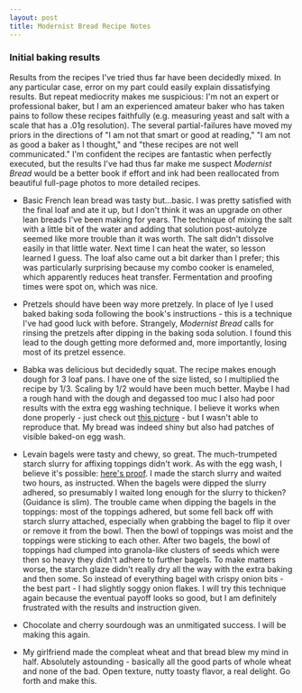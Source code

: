```yaml
---
layout: post
title: Modernist Bread Recipe Notes
---
```


### Initial baking results ###
Results from the recipes I've tried thus far have been decidedly mixed. In any particular case, error on my part could easily explain dissatisfying results. But repeat mediocrity makes me suspicious: I'm not an expert or professional baker, but I am an experienced amateur baker who has taken pains to follow these recipes faithfully (e.g. measuring yeast and salt with a scale that has a .01g resolution). The several partial-failures have moved my priors in the directions of "I am not that smart or good at reading," "I am not as good a baker as I thought," and "these recipes are not well communicated." I'm confident the recipes are fantastic when perfectly executed, but the results I've had thus far make me suspect _Modernist Bread_ would be a better book if effort and ink had been reallocated from beautiful full-page photos to more detailed recipes.

- Basic French lean bread was tasty but...basic. I was pretty satisfied with the final loaf and ate it up, but I don't think it was an upgrade on other lean breads I've been making for years. The technique of mixing the salt with a little bit of the water and adding that solution post-autolyze seemed like more trouble than it was worth. The salt didn't dissolve easily in that little water. Next time I can heat the water, so lesson learned I guess. The loaf also came out a bit darker than I prefer; this was particularly surprising because my combo cooker is enameled, which apparently reduces heat transfer. Fermentation and proofing times were spot on, which was nice.

- Pretzels should have been way more pretzely. In place of lye I used baked baking soda following the book's instructions - this is a technique I've had good luck with before. Strangely, _Modernist Bread_ calls for rinsing the pretzels after dipping in the baking soda solution. I found this lead to the dough getting more deformed and, more importantly, losing most of its pretzel essence. 

- Babka was delicious but decidedly squat. The recipe makes enough dough for 3 loaf pans. I have one of the size listed, so I multiplied the recipe by 1/3. Scaling by 1/2 would have been much better. Maybe I had a rough hand with the dough and degassed too muc  I also had poor results with the extra egg washing technique. I believe it works when done properly - just check out [this picture](https://www.instagram.com/p/Bc5q5e-DBEP/?taken-by=modcuisine) - but I wasn't able to reproduce that. My bread was indeed shiny but also had patches of visible baked-on egg wash.

- Levain bagels were tasty and chewy, so great. The much-trumpeted starch slurry for affixing toppings didn't work. As with the egg wash, I believe it's possible: [here's proof](https://mic.com/articles/185648/food-scientist-nathan-myrhvold-figured-out-how-to-keep-everything-bagel-toppings-from-falling-off#.IommGobM5). I made the starch slurry and waited two hours, as instructed. When the bagels were dipped the slurry adhered, so presumably I waited long enough for the slurry to thicken? (Guidance is slim). The trouble came when dipping the bagels in the toppings: most of the toppings adhered, but some fell back off with starch slurry attached, especially when grabbing the bagel to flip it over or remove it from the bowl. Then the bowl of toppings was moist and the toppings were sticking to each other. After two bagels, the bowl of toppings had clumped into granola-like clusters of seeds which were then so heavy they didn't adhere to further bagels. To make matters worse, the starch glaze didn't really dry all the way with the extra baking and then some. So instead of everything bagel with crispy onion bits - the best part - I had slightly soggy onion flakes. I will try this technique again because the eventual payoff looks so good, but I am definitely frustrated with the results and instruction given.

- Chocolate and cherry sourdough was an unmitigated success. I will be making this again.

- My girlfriend made the compleat wheat and that bread blew my mind in half. Absolutely astounding - basically all the good parts of whole wheat and none of the bad. Open texture, nutty toasty flavor, a real delight. Go forth and make this.
